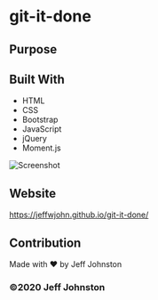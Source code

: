 # git-it-done

## Purpose


## Built With
* HTML
* CSS
* Bootstrap
* JavaScript
* jQuery
* Moment.js

![Screenshot]()

## Website
https://jeffwjohn.github.io/git-it-done/

## Contribution
Made with ❤️ by Jeff Johnston

### ©️2020 Jeff Johnston